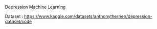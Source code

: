 Depression Machine Learning

Dataset : https://www.kaggle.com/datasets/anthonytherrien/depression-dataset/code
